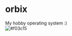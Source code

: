 # orbix
My hobby operating system :)<br>
![#f03c15](https://placehold.it/150/000000/00ff00?text=root@orbix:~$)
